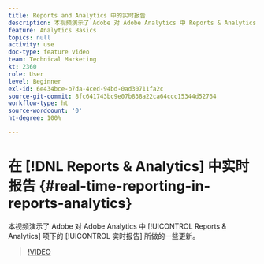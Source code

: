 ```yaml
---
title: Reports and Analytics 中的实时报告
description: 本视频演示了 Adobe 对 Adobe Analytics 中 Reports & Analytics 项下的实时报告所做的一些更新。
feature: Analytics Basics
topics: null
activity: use
doc-type: feature video
team: Technical Marketing
kt: 2360
role: User
level: Beginner
exl-id: 6e434bce-b7da-4ced-94bd-0ad30711fa2c
source-git-commit: 8fc641743bc9e07b838a22ca64ccc15344d52764
workflow-type: ht
source-wordcount: '0'
ht-degree: 100%

---
```


# 在 [!DNL Reports & Analytics] 中实时报告 {#real-time-reporting-in-reports-analytics}

本视频演示了 Adobe 对 Adobe Analytics 中 [!UICONTROL Reports &amp; Analytics] 项下的 [!UICONTROL 实时报告] 所做的一些更新。

>[!VIDEO](https://video.tv.adobe.com/v/25454/?quality=12&learn=on)
